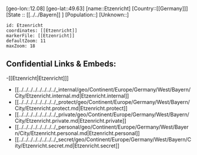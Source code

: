 ﻿---
location: [49.63,12.08]
mapzoom: [7,12] 
mapmarker: city 
type: City
tags:
- geo/City


SpocWebEntityId: 30089
isDeleted: false
confidential: public

---
[geo-lon::12.08]
[geo-lat::49.63]
[name::Etzenricht]
[Country::[[Germany]]]
[State :: [[../../Bayern]] ]
[Population::]
[Unknown::]


```leaflet
id: Etzenricht
coordinates: [[Etzenricht]]
markerFile: [[Etzenricht]]
defaultZoom: 11 
maxZoom: 18
```


## Confidential Links & Embeds: 
-[[Etzenricht|Etzenricht]]] 
- [[../../../../../../../../_internal/geo/Continent/Europe/Germany/West/Bayern/City/Etzenricht.internal.md|Etzenricht.internal]] 
- [[../../../../../../../../_protect/geo/Continent/Europe/Germany/West/Bayern/City/Etzenricht.protect.md|Etzenricht.protect]] 
- [[../../../../../../../../_private/geo/Continent/Europe/Germany/West/Bayern/City/Etzenricht.private.md|Etzenricht.private]] 
- [[../../../../../../../../_personal/geo/Continent/Europe/Germany/West/Bayern/City/Etzenricht.personal.md|Etzenricht.personal]] 
- [[../../../../../../../../_secret/geo/Continent/Europe/Germany/West/Bayern/City/Etzenricht.secret.md|Etzenricht.secret]] 
